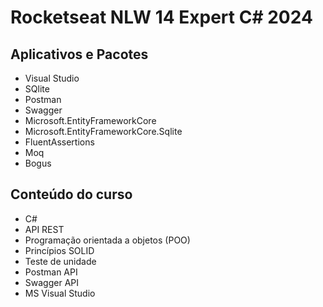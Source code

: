# Rocketseat NLW 14 Expert C# 2024

## Aplicativos e Pacotes
- Visual Studio
- SQlite
- Postman
- Swagger
- Microsoft.EntityFrameworkCore
- Microsoft.EntityFrameworkCore.Sqlite
- FluentAssertions
- Moq
- Bogus  

## Conteúdo do curso
- C#
- API REST
- Programação orientada a objetos (POO)
- Princípios SOLID
- Teste de unidade
- Postman API
- Swagger API
- MS Visual Studio

